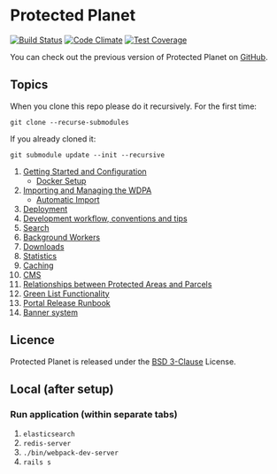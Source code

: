 # Protected Planet

[![Build Status](https://travis-ci.org/unepwcmc/ProtectedPlanet.svg)](https://travis-ci.org/unepwcmc/ProtectedPlanet)
[![Code Climate](https://codeclimate.com/repos/539b16466956806b20010ddc/badges/e90cf6ba84f66503705c/gpa.svg)](https://codeclimate.com/repos/539b16466956806b20010ddc/feed)
[![Test Coverage](https://codeclimate.com/repos/539b16466956806b20010ddc/badges/e90cf6ba84f66503705c/coverage.svg)](https://codeclimate.com/repos/539b16466956806b20010ddc/feed)

You can check out the previous version of Protected Planet on
[GitHub](https://github.com/unepwcmc/ppe).

## Topics

When you clone this repo please do it recursively. For the first time:
```
git clone --recurse-submodules
```

If you already cloned it:
```
git submodule update --init --recursive
```

1. [Getting Started and Configuration](docs/installation.md)
    * [Docker Setup](docs/docker.md)
2. [Importing and Managing the WDPA](docs/wdpa.md)
    * [Automatic Import](docs/automatic_import.md)
3. [Deployment](docs/deployment.md)
4. [Development workflow, conventions and tips](docs/workflow.md)
5. [Search](docs/search.md)
6. [Background Workers](docs/workers.md)
7. [Downloads](docs/downloads.md)
8. [Statistics](docs/statistics.md)
9. [Caching](docs/caching.md)
10. [CMS](docs/cms.md)
11. [Relationships between Protected Areas and Parcels](docs/protected_area_parcels.md)
12. [Green List Functionality](docs/green_list.md)
13. [Portal Release Runbook](docs/portal_release_runbook.md)
14. [Banner system](docs/banner_system.md)
## Licence

Protected Planet is released under the [BSD
3-Clause](http://opensource.org/licenses/BSD-3-Clause) License.

## Local (after setup) 

### Run application (within separate tabs)
1. `elasticsearch`
1. `redis-server`
1. `./bin/webpack-dev-server`
1. `rails s`
